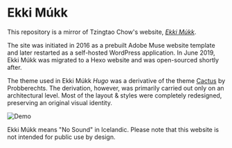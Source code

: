 # Ekki Múkk

This repository is a mirror of Tzingtao Chow's website, [*Ekki Múkk*](http://www.tzingtao.com).

The site was initiated in 2016 as a prebuilt Adobe Muse website template and later restarted as a self-hosted WordPress application. In June 2019, Ekki Múkk was migrated to a Hexo website and was open-sourced shortly after.

The theme used in Ekki Múkk *Hugo* was a derivative of the theme [Cactus](https://probberechts.github.io/hexo-theme-cactus/) by Probberechts. The derivation, however, was primarily carried out only on an architectural level. Most of the layout & styles were completely redesigned, preserving an original visual identity.

![Demo](https://i.loli.net/2019/07/08/5d230276949f058546.png)

Ekki Múkk means "No Sound" in Icelandic. Please note that this website is not intended for public use by design.
